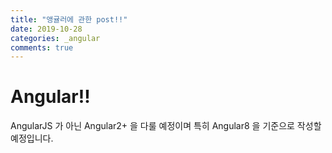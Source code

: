 ```yaml
---
title: "앵귤러에 관한 post!!"
date: 2019-10-28
categories: _angular
comments: true
---
```


Angular!!
===========
AngularJS 가 아닌 Angular2+ 을 다룰 예정이며 특히 Angular8 을 기준으로 작성할 예정입니다.
